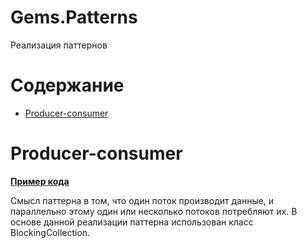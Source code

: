 # Gems.Patterns

Реализация паттернов

# Содержание

* [Producer-consumer](#producer-consumer)

# Producer-consumer
**[Пример кода](/src/Patterns/ProducerConsumer/samples/Gems.Patterns.ProducerConsumer.SampleUsing)**

Смысл паттерна в том, что один поток производит данные, и параллельно этому один или несколько потоков потребляют их. В основе данной реализации паттерна использован класс BlockingCollection<T>.
